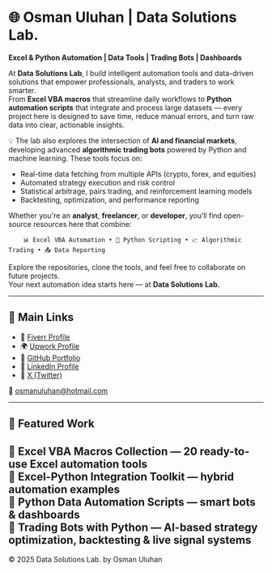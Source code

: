# 🌐 Osman Uluhan | Data Solutions Lab.

**Excel & Python Automation | Data Tools | Trading Bots | Dashboards**

At **Data Solutions Lab**, I build intelligent automation tools and data-driven solutions that empower professionals, analysts, and traders to work smarter.  
From **Excel VBA macros** that streamline daily workflows to **Python automation scripts** that integrate and process large datasets — every project here is designed to save time, reduce manual errors, and turn raw data into clear, actionable insights.

💡 The lab also explores the intersection of **AI and financial markets**, developing advanced **algorithmic trading bots** powered by Python and machine learning. These tools focus on:
- Real-time data fetching from multiple APIs (crypto, forex, and equities)
- Automated strategy execution and risk control
- Statistical arbitrage, pairs trading, and reinforcement learning models
- Backtesting, optimization, and performance reporting

Whether you're an **analyst**, **freelancer**, or **developer**, you’ll find open-source resources here that combine:

        📊 Excel VBA Automation • 🤖 Python Scripting • 📈 Algorithmic Trading • 📤 Data Reporting

Explore the repositories, clone the tools, and feel free to collaborate on future projects.  
Your next automation idea starts here — at **Data Solutions Lab.**

---

## 🔗 Main Links
- 💼 [Fiverr Profile](https://www.fiverr.com/osman_uluhan)
- 🌍 [Upwork Profile](https://www.upwork.com/freelancers/~0184d2c29264d3dcf2)
- 🧠 [GitHub Portfolio](https://github.com/OsSyLab)
- 💼 [LinkedIn Profile](https://www.linkedin.com/in/osman-nuri-uluhan-9a950a390)
- 🧩 [X (Twitter)](https://x.com/OsSy_Lab)

📧 osmanuluhan@hotmail.com

---

## 🧰 Featured Work
🔹 Excel VBA Macros Collection — 20 ready-to-use Excel automation tools  
🔹 Excel-Python Integration Toolkit — hybrid automation examples  
🔹 Python Data Automation Scripts — smart bots & dashboards  
🔹 Trading Bots with Python — AI-based strategy optimization, backtesting & live signal systems
---

© 2025 Data Solutions Lab. by Osman Uluhan
